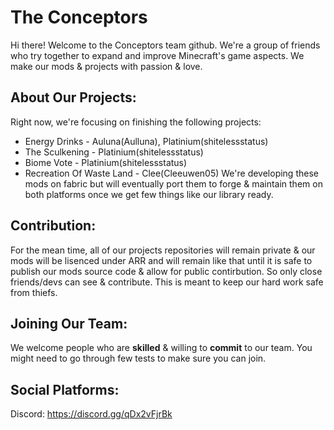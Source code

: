 
# The Conceptors

Hi there! Welcome to the Conceptors team github.
We're a group of friends who try together to expand and improve Minecraft's game aspects. We make our mods & projects with passion & love.


## About Our Projects:
Right now, we're focusing on finishing the following projects: 
- Energy Drinks - Auluna(Aulluna), Platinium(shitelessstatus)
- The Sculkening - Platinium(shitelessstatus)
- Biome Vote - Platinium(shitelessstatus)
- Recreation Of Waste Land - Clee(Cleeuwen05)
We're developing these mods on fabric but will eventually port them to forge & maintain them on both platforms once we get few things like our library ready.
## Contribution:
For the mean time, all of our projects repositories will remain private & our mods will be lisenced under ARR and will remain like that until it is safe to publish our mods source code & allow for public contirbution. So only close friends/devs can see & contribute. This is meant to keep our hard work safe from thiefs.
## Joining Our Team: 
We welcome people who are __skilled__ & willing to **commit** to our team. You might need to go through few tests to make sure you can join.
## Social Platforms: 
Discord: https://discord.gg/qDx2vFjrBk
